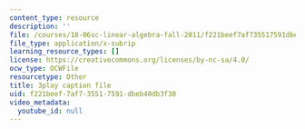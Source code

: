 ```yaml
---
content_type: resource
description: ''
file: /courses/18-06sc-linear-algebra-fall-2011/f221beef7af735517591dbeb40db3f30_QNpj-gOXW9M.srt
file_type: application/x-subrip
learning_resource_types: []
license: https://creativecommons.org/licenses/by-nc-sa/4.0/
ocw_type: OCWFile
resourcetype: Other
title: 3play caption file
uid: f221beef-7af7-3551-7591-dbeb40db3f30
video_metadata:
  youtube_id: null
---
```

